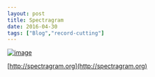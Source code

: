 ```yaml
---
layout: post
title: Spectragram
date: 2016-04-30
tags: ["Blog","record-cutting"]
---
```


[![image](http://unterbahn.com/wp-content/uploads/2016/04/wp-1462036713200.png "wp-1462036713200")](wp-1462036713200.png)

[http://spectragram.org](http://spectragram.org)